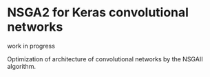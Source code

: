 # NSGA2 for Keras convolutional networks

work in progress

Optimization of architecture of convolutional networks
by the NSGAII algorithm. 